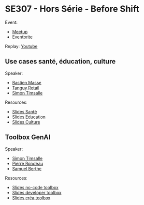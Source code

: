 
# SE307 - Hors Série - Before Shift

Event:
- [Meetup](https://www.meetup.com/generative-ai-nantes/events/306749920/?eventOrigin=group_events_list)
- [Eventbrite](https://www.eventbrite.com/e/billets-use-cases-de-lia-generative-sante-education-et-culture-1279496150429)

Replay: [Youtube](https://www.youtube.com/watch?v=acG9e2R_wEs)

## Use cases santé, éducation, culture

Speaker:
- [Bastien Masse](https://www.linkedin.com/in/bastien-masse-66a188161/)
- [Tanguy Retail](https://www.linkedin.com/in/tretail/)
- [Simon Timsalle](https://www.linkedin.com/in/simon-timssale-bourrioux-746a1aa5/)

Resources:
- [Slides Santé](./sante.pdf)
- [Slides Education](./education.pdf)
- [Slides Culture](./slides.pdf)

## Toolbox GenAI

Speaker:
- [Simon Timsalle](https://www.linkedin.com/in/simon-timssale-bourrioux-746a1aa5/)
- [Pierre Rondeau](https://www.linkedin.com/in/pierre-rondeau/)
- [Samuel Berthe](https://www.linkedin.com/in/samuelberthe/)

Resources:
- [Slides no-code toolbox](./slides.pdf)
- [Slides developer toolbox](./slides.pdf)
- [Slides créa toolbox](./slides.pdf)

